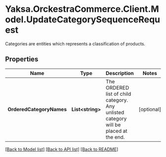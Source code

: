 # Yaksa.OrckestraCommerce.Client.Model.UpdateCategorySequenceRequest
Categories are entities which represents a classification of products.

## Properties

Name | Type | Description | Notes
------------ | ------------- | ------------- | -------------
**OrderedCategoryNames** | **List&lt;string&gt;** | The ORDERED list of child category. Any unlisted category will be placed at the end. | [optional] 

[[Back to Model list]](../README.md#documentation-for-models) [[Back to API list]](../README.md#documentation-for-api-endpoints) [[Back to README]](../README.md)

